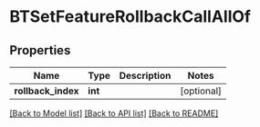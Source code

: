 # BTSetFeatureRollbackCallAllOf

## Properties
Name | Type | Description | Notes
------------ | ------------- | ------------- | -------------
**rollback_index** | **int** |  | [optional] 

[[Back to Model list]](../README.md#documentation-for-models) [[Back to API list]](../README.md#documentation-for-api-endpoints) [[Back to README]](../README.md)


